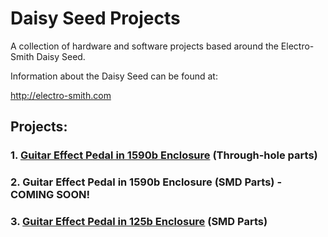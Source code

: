 # Daisy Seed Projects
A collection of hardware and software projects based around the Electro-Smith Daisy Seed.

Information about the Daisy Seed can be found at:

http://electro-smith.com

## Projects:
### 1. [Guitar Effect Pedal in 1590b Enclosure](GuitarPedal1590b/README.md) (Through-hole parts)
### 2. Guitar Effect Pedal in 1590b Enclosure (SMD Parts) - COMING SOON!
### 3. [Guitar Effect Pedal in 125b Enclosure](GuitarPedal125b/README.md) (SMD Parts)
